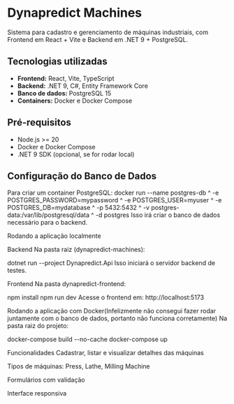 # Dynapredict Machines

Sistema para cadastro e gerenciamento de máquinas industriais, com Frontend em React + Vite e Backend em .NET 9 + PostgreSQL.

## Tecnologias utilizadas

- **Frontend:** React, Vite, TypeScript  
- **Backend:** .NET 9, C#, Entity Framework Core  
- **Banco de dados:** PostgreSQL 15  
- **Containers:** Docker e Docker Compose  

## Pré-requisitos

- Node.js >= 20  
- Docker e Docker Compose  
- .NET 9 SDK (opcional, se for rodar local)

## Configuração do Banco de Dados

Para criar um container PostgreSQL:
docker run --name postgres-db ^
  -e POSTGRES_PASSWORD=mypassword ^
  -e POSTGRES_USER=myuser ^
  -e POSTGRES_DB=mydatabase ^
  -p 5432:5432 ^
  -v postgres-data:/var/lib/postgresql/data ^
  -d postgres
Isso irá criar o banco de dados necessário para o backend.

Rodando a aplicação localmente



Backend
Na pasta raiz (dynapredict-machines):

dotnet run --project Dynapredict.Api
Isso iniciará o servidor backend de testes.



Frontend
Na pasta dynapredict-frontend:

npm install
npm run dev
Acesse o frontend em: http://localhost:5173



Rodando a aplicação com Docker(Infelizmente não consegui fazer rodar juntamente com o banco de dados, portanto não funciona corretamente)
Na pasta raiz do projeto:

docker-compose build --no-cache
docker-compose up



Funcionalidades
Cadastrar, listar e visualizar detalhes das máquinas

Tipos de máquinas: Press, Lathe, Milling Machine

Formulários com validação

Interface responsiva